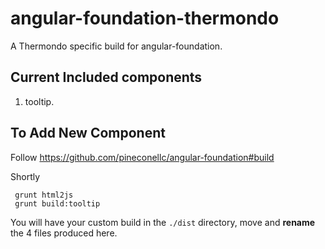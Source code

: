 # angular-foundation-thermondo
A Thermondo specific build for angular-foundation.

## Current Included components
 1. tooltip.

## To Add New Component

Follow https://github.com/pineconellc/angular-foundation#build

Shortly

```
 grunt html2js
 grunt build:tooltip
```

You will have your custom build in the ```./dist``` directory, move and **rename** the 4 files produced here.